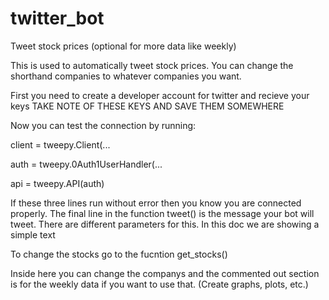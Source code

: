 # twitter_bot
Tweet stock prices (optional for more data like weekly)

This is used to automatically tweet stock prices. You can change the shorthand companies to whatever companies you want.

First you need to create a developer account for twitter and recieve your keys
  TAKE NOTE OF THESE KEYS AND SAVE THEM SOMEWHERE

Now you can test the connection by running:

  client = tweepy.Client(...
	
  auth = tweepy.0Auth1UserHandler(...
	
  api = tweepy.API(auth)
	
If these three lines run without error then you know you are connected properly.
The final line in the function tweet() is the message your bot will tweet. There are different parameters for this. In this doc we are showing a simple text

To change the stocks go to the fucntion get_stocks()

Inside here you can change the companys and the commented out section is for the weekly data if you want to use that. (Create graphs, plots, etc.)
 
